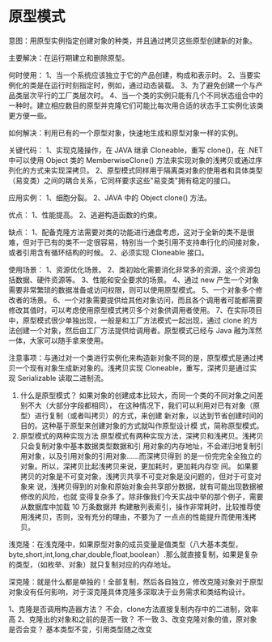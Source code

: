 # 原型模式
意图：用原型实例指定创建对象的种类，并且通过拷贝这些原型创建新的对象。

主要解决：在运行期建立和删除原型。

何时使用： 1、当一个系统应该独立于它的产品创建，构成和表示时。 2、当要实例化的类是在运行时刻指定时，例如，通过动态装载。 3、为了避免创建一个与产品类层次平行的工厂类层次时。 4、当一个类的实例只能有几个不同状态组合中的一种时。建立相应数目的原型并克隆它们可能比每次用合适的状态手工实例化该类更方便一些。

如何解决：利用已有的一个原型对象，快速地生成和原型对象一样的实例。

关键代码： 1、实现克隆操作，在 JAVA 继承 Cloneable，重写 clone()，在 .NET 中可以使用 Object 类的 MemberwiseClone() 方法来实现对象的浅拷贝或通过序列化的方式来实现深拷贝。 2、原型模式同样用于隔离类对象的使用者和具体类型（易变类）之间的耦合关系，它同样要求这些"易变类"拥有稳定的接口。

应用实例： 1、细胞分裂。 2、JAVA 中的 Object clone() 方法。

优点： 1、性能提高。 2、逃避构造函数的约束。

缺点： 1、配备克隆方法需要对类的功能进行通盘考虑，这对于全新的类不是很难，但对于已有的类不一定很容易，特别当一个类引用不支持串行化的间接对象，或者引用含有循环结构的时候。 2、必须实现 Cloneable 接口。

使用场景： 1、资源优化场景。 2、类初始化需要消化非常多的资源，这个资源包括数据、硬件资源等。 3、性能和安全要求的场景。 4、通过 new 产生一个对象需要非常繁琐的数据准备或访问权限，则可以使用原型模式。 5、一个对象多个修改者的场景。 6、一个对象需要提供给其他对象访问，而且各个调用者可能都需要修改其值时，可以考虑使用原型模式拷贝多个对象供调用者使用。 7、在实际项目中，原型模式很少单独出现，一般是和工厂方法模式一起出现，通过 clone 的方法创建一个对象，然后由工厂方法提供给调用者。原型模式已经与 Java 融为浑然一体，大家可以随手拿来使用。

注意事项：与通过对一个类进行实例化来构造新对象不同的是，原型模式是通过拷贝一个现有对象生成新对象的。浅拷贝实现 Cloneable，重写，深拷贝是通过实现 Serializable 读取二进制流。

1. 什么是原型模式？
   如果对象的创建成本比较大，而同一个类的不同对象之间差别不大（大部分字段都相同），
   在这种情况下，我们可以利用对已有对象（原型）进行复制（或者叫拷贝）的方式，来创建
   新对象，以达到节省创建时间的目的。这种基于原型来创建对象的方式就叫作原型设计模
   式，简称原型模式。
2. 原型模式的两种实现方法
   原型模式有两种实现方法，深拷贝和浅拷贝。浅拷贝只会复制对象中基本数据类型数据和引
   用对象的内存地址，不会递归地复制引用对象，以及引用对象的引用对象……而深拷贝得到
   的是一份完完全全独立的对象。所以，深拷贝比起浅拷贝来说，更加耗时，更加耗内存空
   间。
   如果要拷贝的对象是不可变对象，浅拷贝共享不可变对象是没问题的，但对于可变对象来
   说，浅拷贝得到的对象和原始对象会共享部分数据，就有可能出现数据被修改的风险，也就
   变得复杂多了。除非像我们今天实战中举的那个例子，需要从数据库中加载 10 万条数据并
   构建散列表索引，操作非常耗时，比较推荐使用浅拷贝，否则，没有充分的理由，不要为了
   一点点的性能提升而使用浅拷贝。

浅克隆：在浅克隆中，如果原型对象的成员变量是值类型（八大基本类型，byte,short,int,long,char,double,float,boolean）.那么就直接复制，如果是复杂的类型，（如枚举、对象）就只复制对应的内存地址。

深克隆：就是什么都是单独的！全部复制，然后各自独立，修改克隆对象对于原型对象没有任何影响，对于深克隆具体克隆多深取决于业务需求和类结构设计。

1、克隆是否调用构造器方法？
不会，clone方法直接复制内存中的二进制，效率高
2、克隆出的对象和之前的是否一致？
不一致
3、改变克隆对象的值，原对象是否会变？
基本类型不变，引用类型随之改变

